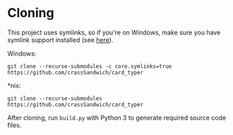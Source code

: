 # Cloning

This project uses symlinks, so if you're on Windows, make sure you have symlink support installed (see [here](https://stackoverflow.com/a/42137273/5931898)).

Windows:

	git clone --recurse-submodules -c core.symlinks=true https://github.com/crassSandwich/card_typer

*nix:

	git clone --recurse-submodules https://github.com/crassSandwich/card_typer

After cloning, run `build.py` with Python 3 to generate required source code files.
